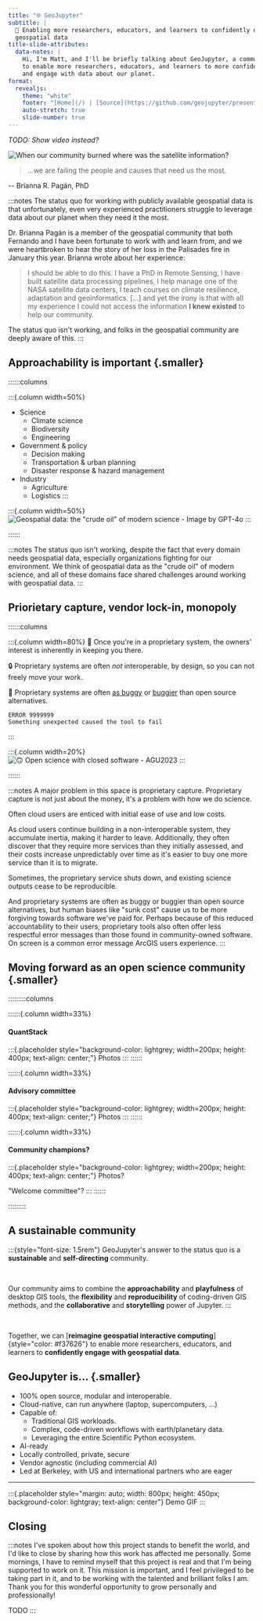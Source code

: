 ```yaml
---
title: "🌐 GeoJupyter"
subtitle: |
  💪 Enabling more researchers, educators, and learners to confidently engage with
  geospatial data
title-slide-attributes:
  data-notes: |
    Hi, I'm Matt, and I'll be briefly talking about GeoJupyter, a community which aims
    to enable more researchers, educators, and learners to more confidently interact
    and engage with data about our planet.
format:
  revealjs:
    theme: "white"
    footer: "[Home](/) | [Source](https://github.com/geojupyter/presentation-debrief)"
    auto-stretch: true 
    slide-number: true
---
```



_TODO: Show video instead?_

![[When our community burned where was the satellite information?](https://www.linkedin.com/pulse/when-our-community-burned-where-satellite-information-pag%C3%A1n-phd-8rxwf/?trackingId=goJI9VniOZAI3RGuoPXysA%3D%3D)](/assets/la-fire-aerial.png)


> ...we are failing the people and causes that need us the most.

-- Brianna R. Pagán, PhD

:::notes
The status quo for working with publicly available geospatial data is that
unfortunately, even very experienced practitioners struggle to leverage data about our
planet when they need it the most.

Dr. Brianna Pagán is a member of the geospatial community that both Fernando and I have
been fortunate to work with and learn from, and we were heartbroken to hear the story of
her loss in the Palisades fire in January this year. Brianna wrote about her experience:

> I should be able to do this. I have a PhD in Remote Sensing, I have built satellite
> data processing pipelines, I help manage one of the NASA satellite data centers, I
> teach courses on climate resilience, adaptation and geoinformatics. [...]  and yet the
> irony is that with all my experience I could not access the information **I knew
> existed** to help our community.

The status quo isn't working, and folks in the geospatial community are deeply aware of
this.
:::

## Approachability is important {.smaller}

::::::columns

:::{.column width=50%}
* Science
    * Climate science
    * Biodiversity
    * Engineering
* Government & policy
    * Decision making
    * Transportation & urban planning
    * Disaster response & hazard management
* Industry
    * Agriculture
    * Logistics
:::

:::{.column width=50%}
![Geospatial data: the "crude oil" of modern science - Image by GPT-4o](/assets/geospatial-data-as-crude-oil.png)
:::

::::::


:::notes
The status quo isn't working, despite the fact that every domain needs geospatial data,
especially organizations fighting for our environment.
We think of geospatial data as the "crude oil" of modern science, and all of these
domains face shared challenges around working with geospatial data.
:::


## Priorietary capture, vendor lock-in, monopoly

::::::columns

:::{.column width=80%}
:stop_sign: Once you're in a proprietary system, the owners' interest is inherently in
keeping you there.

:lock: Proprietary systems are often _not_ interoperable, by design, so you can not freely move your work.

:bug: Proprietary systems are often
[as buggy](https://www.reddit.com/r/ArcGIS/comments/1dp7308/i_feel_like_esri_releases_buggy_af_updates/)
or
[buggier](https://www.google.com/search?q=esri+error+999999)
than open source alternatives.

```text
ERROR 9999999
Something unexpected caused the tool to fail
```
:::

:::{.column width=20%}
![:upside_down_face: Open science with closed software - AGU2023](/assets/open-science-with-arcgis.png)
:::

::::::

:::notes
A major problem in this space is proprietary capture.
Proprietary capture is not just about the money, it's a problem with how we do science.

Often cloud users are enticed with initial ease of use and low costs.

As cloud users continue building in a non-interoperable system, they accumulate inertia,
making it harder to leave.
Additionally, they often discover that they require more services than they initially
assessed, and their costs increase unpredictably over time as it's easier to buy one
more service than it is to migrate.

Sometimes, the proprietary service shuts down, and existing science outputs cease to be
reproducible.

And proprietary systems are often as buggy or buggier than open source alternatives, but
human biases like "sunk cost" cause us to be more forgiving towards software we've paid
for.
Perhaps because of this reduced accountability to their users, proprietary tools also
often offer less respectful error messages than those found in community-owned software.
On screen is a common error message ArcGIS users experience.
:::


## Moving forward as an open science community {.smaller}

:::::::::columns

::::::{.column width=33%}
#### QuantStack

:::{.placeholder style="background-color: lightgrey; width=200px; height: 400px; text-align: center;"}
Photos
:::
::::::

::::::{.column width=33%}
#### Advisory committee

:::{.placeholder style="background-color: lightgrey; width=200px; height: 400px; text-align: center;"}
Photos
:::
::::::

::::::{.column width=33%}
#### Community champions?

:::{.placeholder style="background-color: lightgrey; width=200px; height: 400px; text-align: center;"}
Photos?

"Welcome committee"?
:::
::::::


:::::::::


## A sustainable community

:::{style="font-size: 1.5rem"}
GeoJupyter's answer to the status quo is a **sustainable** and **self-directing** community.

<br/>

Our community aims to combine the **approachability** and **playfulness** of desktop GIS tools, the
**flexibility** and **reproducibility** of coding-driven GIS methods, and the
**collaborative** and **storytelling** power of Jupyter.
:::

<br/>

Together, we can
[**reimagine geospatial interactive computing**]{style="color: #f37626"}
to enable more researchers, educators, and learners to **confidently engage with
geospatial data**.


## GeoJupyter is... {.smaller}

* 100% open source, modular and interoperable.
* Cloud-native, can run anywhere (laptop, supercomputers, …)
* Capable of:
    * Traditional GIS workloads.
    * Complex, code-driven workflows with earth/planetary data.
    * Leveraging the entire Scientific Python ecosystem.
* AI-ready
* Locally controlled, private, secure
* Vendor agnostic (including commercial AI)
* Led at Berkeley, with US and international partners who are eager


---

:::{.placeholder style="margin: auto; width: 800px; height: 450px; background-color: lightgray; text-align: center"}
Demo GIF
:::


## Closing

:::notes
I've spoken about how this project stands to benefit the world, and I'd like to close by sharing how this work has affected me personally.
Some mornings, I have to remind myself that this project is real and that I'm being supported to work on it.
This mission is important, and I feel privileged to be taking part in it, and to be working with the talented and brilliant folks I am.
Thank you for this wonderful opportunity to grow personally and professionally!

TODO
:::
